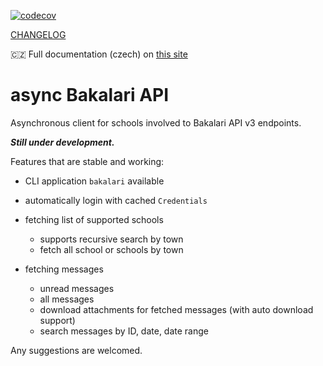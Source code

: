 [![codecov](https://codecov.io/gh/schizza/async-bakalari-api3/graph/badge.svg?token=KC2WYAOLOP)](https://codecov.io/gh/schizza/async-bakalari-api3)

[CHANGELOG](https://github.com/schizza/async-bakalari-api3/blob/main/CHANGELOG.md)

🇨🇿 Full documentation (czech) on [this site](https://async-bakalari-api.schizza.cz)

# async Bakalari API

Asynchronous client for schools involved to Bakalari API v3 endpoints.

***Still under development.***

Features that are stable and working:

- CLI application `bakalari` available

- automatically login with cached `Credentials`
- fetching list of supported schools
  
  - supports recursive search by town
  - fetch all school or schools by town
  
- fetching messages
  - unread messages
  - all messages
  - download attachments for fetched messages (with auto download support)
  - search messages by ID, date, date range

Any suggestions are welcomed.
